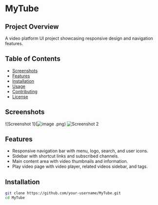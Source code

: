 # MyTube

## Project Overview
A video platform UI project showcasing responsive design and navigation features.

## Table of Contents
- [Screenshots](#screenshots)
- [Features](#features)
- [Installation](#installation)
- [Usage](#usage)
- [Contributing](#contributing)
- [License](#license)

## Screenshots
![Screenshot 1](![image](https://github.com/Dheeraj-Satheesh/MYTUBE/assets/114674547/6fe17f52-f8b1-46ab-a668-9a44520b65fd)
.png)
![Screenshot 2](screenshots/play-video.png)

## Features
- Responsive navigation bar with menu, logo, search, and user icons.
- Sidebar with shortcut links and subscribed channels.
- Main content area with video thumbnails and information.
- Play video page with video player, related videos sidebar, and tags.

## Installation
```bash
git clone https://github.com/your-username/MyTube.git
cd MyTube
